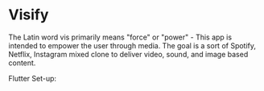 # Visify
The Latin word vis primarily means "force" or "power" - This app is intended to empower the user through media.
The goal is a sort of Spotify, Netflix, Instagram mixed clone to deliver video, sound, and image based content.

Flutter Set-up:
